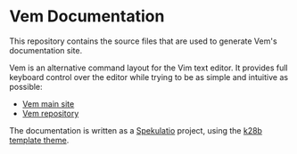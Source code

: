 
Vem Documentation
=================

This repository contains the source files that are used to generate Vem's
documentation site.

Vem is an alternative command layout for the Vim text editor. It provides full
keyboard control over the editor while trying to be as simple and intuitive as
possible:

* [Vem main site](https://www.vem-editor.org)
* [Vem repository](https://github.com/pacha/vem)

The documentation is written as a
[Spekulatio](https://github.com/pacha/spekulatio) project, using the
[k28b template theme](https://github.com/pacha/k28b).

